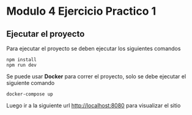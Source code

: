 # Modulo 4 Ejercicio Practico 1

## Ejecutar el proyecto

Para ejecutar el proyecto se deben ejecutar los siguientes comandos

```
npm install
npm run dev
```

Se puede usar **Docker** para correr el proyecto, solo se debe ejecutar el siguiente comando

```
docker-compose up
```

Luego ir a la siguiente url [http://localhost:8080](http://localhost:8080) para visualizar el sitio
